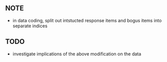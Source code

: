 
## NOTE
- in data coding, split out intstucted response items and bogus items into separate indices

## TODO
- investigate implications of the above modification on the data